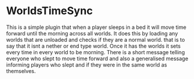 # WorldsTimeSync

This is a simple plugin that when a player sleeps in a bed it will move time forward until the morning across all worlds.  It does this by loading any worlds that are unloaded and checks if they are a normal world. that is to say that it isnt a nether or end type world.  Once it has the worlds it sets every time in every world to be morning.  There is a short message telling everyone who slept to move time forward and also a generalised message informing players who slept and if they were in the same world as themselves.
